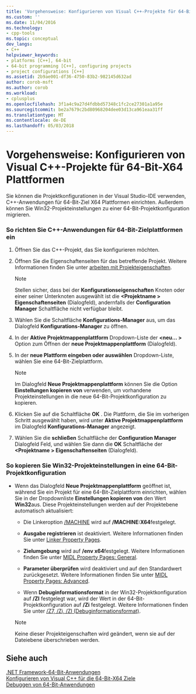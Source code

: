 ```yaml
---
title: 'Vorgehensweise: Konfigurieren von Visual C++-Projekte für 64-Bit-X64 Plattformen | Microsoft Docs'
ms.custom: ''
ms.date: 11/04/2016
ms.technology:
- cpp-tools
ms.topic: conceptual
dev_langs:
- C++
helpviewer_keywords:
- platforms [C++], 64-bit
- 64-bit programming [C++], configuring projects
- project configurations [C++]
ms.assetid: 2b9ae001-df36-4750-83b2-982145d632ad
author: corob-msft
ms.author: corob
ms.workload:
- cplusplus
ms.openlocfilehash: 3f1a4c9a27d4fdbbd57348c1fc2ce27301a1a95e
ms.sourcegitcommit: be2a7679c2bd80968204dee03d13ca961eaa31ff
ms.translationtype: MT
ms.contentlocale: de-DE
ms.lasthandoff: 05/03/2018
---
```

# <a name="how-to-configure-visual-c-projects-to-target-64-bit-x64-platforms"></a>Vorgehensweise: Konfigurieren von Visual C++-Projekte für 64-Bit-X64 Plattformen

Sie können die Projektkonfigurationen in der Visual Studio-IDE verwenden, C++-Anwendungen für 64-Bit-Ziel X64 Plattformen einrichten. Außerdem können Sie Win32-Projekteinstellungen zu einer 64-Bit-Projektkonfiguration migrieren.  
  
### <a name="to-set-up-c-applications-to-target-64-bit-platforms"></a>So richten Sie C++-Anwendungen für 64-Bit-Zielplattformen ein  
  
1.  Öffnen Sie das C++-Projekt, das Sie konfigurieren möchten.  
  
2.  Öffnen Sie die Eigenschaftenseiten für das betreffende Projekt. Weitere Informationen finden Sie unter [arbeiten mit Projekteigenschaften](../ide/working-with-project-properties.md).  
  
    > [!NOTE]
    >  Stellen sicher, dass bei der **Konfigurationseigenschaften** Knoten oder einer seiner Unterknoten ausgewählt ist die  **\<Projektname > Eigenschaftenseiten** (Dialogfeld), andernfalls der  **Configuration Manager** Schaltfläche nicht verfügbar bleibt.  
  
3.  Wählen Sie die Schaltfläche **Konfigurations-Manager** aus, um das Dialogfeld **Konfigurations-Manager** zu öffnen.  
  
4.  In der **Aktive Projektmappenplattform** Dropdown-Liste der  **\<neu... >** Option zum Öffnen der **neue Projektmappenplattform** (Dialogfeld).  
  
5.  In der **neue Plattform eingeben oder auswählen** Dropdown-Liste, wählen Sie eine 64-Bit-Zielplattform.  
  
    > [!NOTE]
    >  Im Dialogfeld **Neue Projektmappenplattform** können Sie die Option **Einstellungen kopieren von** verwenden, um vorhandene Projekteinstellungen in die neue 64-Bit-Projektkonfiguration zu kopieren.  
  
6.  Klicken Sie auf die Schaltfläche **OK** . Die Plattform, die Sie im vorherigen Schritt ausgewählt haben, wird unter **Aktive Projektmappenplattform** im Dialogfeld **Konfigurations-Manager** angezeigt.  
  
7.  Wählen Sie die **schließen** Schaltfläche der **Configuration Manager** Dialogfeld Feld, und wählen Sie dann die **OK** Schaltfläche der  **\<Projektname > Eigenschaftenseiten** (Dialogfeld).  
  
### <a name="to-copy-win32-project-settings-into-a-64-bit-project-configuration"></a>So kopieren Sie Win32-Projekteinstellungen in eine 64-Bit-Projektkonfiguration  
  
-   Wenn das Dialogfeld **Neue Projektmappenplattform** geöffnet ist, während Sie ein Projekt für eine 64-Bit-Zielplattform einrichten, wählen Sie in der Dropdownliste **Einstellungen kopieren von** den Wert **Win32**aus. Diese Projekteinstellungen werden auf der Projektebene automatisch aktualisiert:  
  
    -   Die Linkeroption [/MACHINE](../build/reference/machine-specify-target-platform.md) wird auf **/MACHINE:X64**festgelegt.  
  
    -   **Ausgabe registrieren** ist deaktiviert. Weitere Informationen finden Sie unter [Linker Property Pages](../ide/linker-property-pages.md).  
  
    -   **Zielumgebung** wird auf **/env x64**festgelegt. Weitere Informationen finden Sie unter [MIDL Property Pages: General](../ide/midl-property-pages-general.md).  
  
    -   **Parameter überprüfen** wird deaktiviert und auf den Standardwert zurückgesetzt. Weitere Informationen finden Sie unter [MIDL Property Pages: Advanced](../ide/midl-property-pages-advanced.md).  
  
    -   Wenn **Debuginformationsformat** in der Win32-Projektkonfiguration auf **/ZI** festgelegt war, wird der Wert in der 64-Bit-Projektkonfiguration auf **/Zi** festgelegt. Weitere Informationen finden Sie unter [/Z7, /Zi, /ZI (Debuginformationsformat)](../build/reference/z7-zi-zi-debug-information-format.md).  
  
    > [!NOTE]
    >  Keine dieser Projekteigenschaften wird geändert, wenn sie auf der Dateiebene überschrieben werden.  
  
## <a name="see-also"></a>Siehe auch  

[.NET Framework-64-Bit-Anwendungen](/dotnet/framework/64-bit-apps)   
[Konfigurieren von Visual C++ für die 64-Bit-X64 Ziele](../build/configuring-programs-for-64-bit-visual-cpp.md)   
[Debuggen von 64-Bit-Anwendungen](/visualstudio/debugger/debug-64-bit-applications)